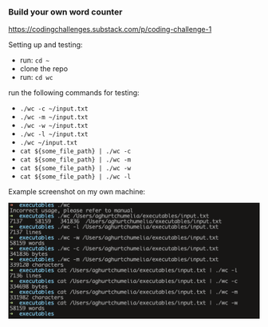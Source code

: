 ### Build your own word counter

https://codingchallenges.substack.com/p/coding-challenge-1

Setting up and testing:
 
 - run: `cd ~`
 - clone the repo
 - run: `cd wc`

run the following commands for testing:
 - `./wc -c ~/input.txt`
 - `./wc -m ~/input.txt`
 - `./wc -w ~/input.txt`
 - `./wc -l ~/input.txt`
 - `./wc ~/input.txt`
 - `cat ${some_file_path} | ./wc -c`
 - `cat ${some_file_path} | ./wc -m`
 - `cat ${some_file_path} | ./wc -w`
 - `cat ${some_file_path} | ./wc -l`

Example screenshot on my own machine:

![My Image](example.png)
